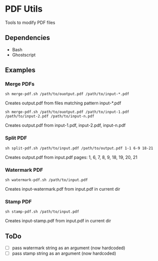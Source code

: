 # PDF Utils
Tools to modify PDF files

## Dependencies
- Bash
- Ghostscript

## Examples

### Merge PDFs
`sh merge-pdf.sh /path/to/ouotput.pdf /path/to/input-*.pdf`

Creates output.pdf from files matching pattern input-\*.pdf

`sh merge-pdf.sh /path/to/ouotput.pdf /path/to/input-1.pdf /path/to/input-2.pdf /path/to/input-n.pdf`

Creates output.pdf from input-1.pdf, input-2.pdf, input-n.pdf

### Split PDF
`sh split-pdf.sh /path/to/input.pdf /path/to/output.pdf 1-1 6-9 18-21`

Creates output.pdf from input.pdf pages: 1, 6, 7, 8, 9, 18, 19, 20, 21

### Watermark PDF
`sh watermark-pdf.sh /path/to/input.pdf`

Creates input-watermark.pdf from input.pdf in current dir

### Stamp PDF
`sh stamp-pdf.sh /path/to/input.pdf`

Creates input-stamp.pdf from input.pdf in current dir

## ToDo
* [ ] pass watermark string as an argument (now hardcoded)
* [ ] pass stamp string as an argument (now hardcoded)
